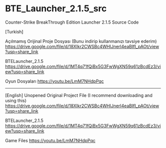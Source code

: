 # BTE_Launcher_2.1.5_src
Counter-Strike BreakThrough Edition Launcher 2.1.5 Source Code

[Turkish]

Açılmamış Orijinal Proje Dosyası (Bunu indirip kullanmanızı tavsiye ederim)
https://drive.google.com/file/d/18XIkr2CWSBc4WHlJnerI4eaBIfI_pAOt/view?usp=share_link

BTELauncher_2.1.5
https://drive.google.com/file/d/1MT4q71fQiBx5G3FwWgXN59q61zBcdEz3/view?usp=share_link

Oyun Dosyaları
https://youtu.be/LmM7NHdpPqc

--------------------------------------------------------------------------------------

[English]
Unopened Original Project File (I recommend downloading and using this)
https://drive.google.com/file/d/18XIkr2CWSBc4WHlJnerI4eaBIfI_pAOt/view?usp=share_link

BTELauncher_2.1.5
https://drive.google.com/file/d/1MT4q71fQiBx5G3FwWgXN59q61zBcdEz3/view?usp=share_link

Game Files
https://youtu.be/LmM7NHdpPqc
